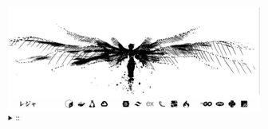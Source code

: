 <img src="./banner.png">
<details><summary> :: </summary>
<!--START_SECTION:waka-->

```
From: 09 August 2024 - To: 09 October 2025

Total Time: 1,969 hrs 58 mins

PHP                        485 hrs 48 mins //////-------------------   22.91 %
Python                     426 hrs 12 mins /////--------------------   20.10 %
Markdown                   223 hrs 24 mins ///----------------------   10.54 %
Other                      150 hrs 5 mins  //-----------------------   07.08 %
```

<!--END_SECTION:waka-->
</details>
